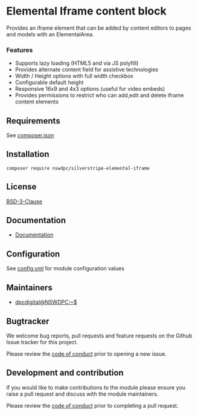 # Elemental Iframe content block

Provides an iframe element that can be added by content editors to pages and models with an ElementalArea.

### Features

+ Supports lazy loading (HTML5 and via JS polyfill)
+ Provides alternate content field for assistive technologies
+ Width / Height options with full width checkbox
+ Configurable default height
+ Responsive 16x9 and 4x3 options (useful for video embeds)
+ Provides permissions to restrict who can add,edit and delete iframe content elements

## Requirements

See [composer.json](./composer.json)

## Installation

```
composer require nswdpc/silverstripe-elemental-iframe
```

## License

[BSD-3-Clause](./LICENSE.md)

## Documentation

* [Documentation](./docs/en/001_index.md)

## Configuration

See [config.yml](./_config/config.yml) for module configuration values

## Maintainers

+ [dpcdigital@NSWDPC:~$](https://dpc.nsw.gov.au)

## Bugtracker

We welcome bug reports, pull requests and feature requests on the Github Issue tracker for this project.

Please review the [code of conduct](./code-of-conduct.md) prior to opening a new issue.

## Development and contribution

If you would like to make contributions to the module please ensure you raise a pull request and discuss with the module maintainers.

Please review the [code of conduct](./code-of-conduct.md) prior to completing a pull request.
